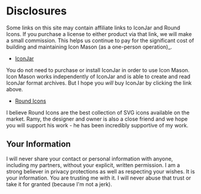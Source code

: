 # Disclosures

Some links on this site may contain affiliate links to IconJar and Round Icons. If you purchase a license to either product via that link, we will make a small commission. This helps us continue to pay for the significant cost of building and maintaining Icon Mason (as a one-person operation)_.

- [IconJar](https://a.paddle.com/v2/click/17524/112343?link=2979)

You do not need to purchase or install IconJar in order to use Icon Mason. Icon Mason works independently of IconJar and is able to create and read IconJar format archives. But I hope you _will_ buy IconJar by clicking the link above.

- [Round Icons](https://a.paddle.com/v2/click/36599/112343?link=2978) 

I believe Round Icons are the best collection of SVG icons available on the market. Ramy, the designer and owner is also a close friend and we hope you will support his work - he has been incredibly supportive of my work.

## Your Information

I will never share your contact or personal information with anyone, including my partners, without your explicit, written permission. I am a strong believer in privacy protections as well as respecting your wishes. It is your information. You are trusting me with it. I will never abuse that trust or take it for granted (because I'm not a jerk).
